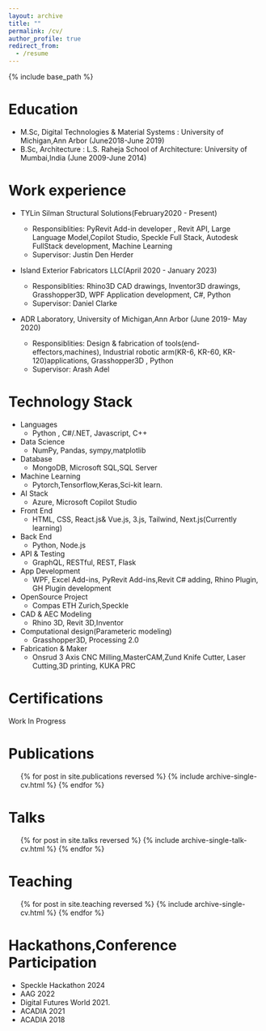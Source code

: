 ```yaml
---
layout: archive
title: ""
permalink: /cv/
author_profile: true
redirect_from:
  - /resume
---
```


{% include base_path %}

Education
======
* M.Sc, Digital Technologies & Material Systems : University of Michigan,Ann Arbor (June2018-June 2019)
* B.Sc, Architecture : L.S. Raheja School of Architecture: University of Mumbai,India (June 2009-June 2014)

Work experience
====== 
* TYLin Silman Structural Solutions(February2020 - Present)
  * Responsiblities: PyRevit Add-in developer , Revit API, Large Language Model,Copilot Studio, Speckle Full Stack, Autodesk FullStack development, Machine Learning 
  * Supervisor: Justin Den Herder 

* Island Exterior Fabricators LLC(April 2020 - January 2023)
  * Responsiblities:  Rhino3D CAD drawings, Inventor3D drawings, Grasshopper3D, WPF Application development, C#, Python
  * Supervisor: Daniel Clarke

* ADR Laboratory, University of Michigan,Ann Arbor (June 2019- May 2020)
  * Responsiblities:  Design & fabrication of tools(end-effectors,machines), Industrial robotic arm(KR-6, KR-60, KR-120)applications, Grasshopper3D , Python
  * Supervisor: Arash Adel

Technology Stack 
======
* Languages 
  * Python , C#/.NET, Javascript, C++
* Data Science
  * NumPy, Pandas, sympy,matplotlib
* Database
  * MongoDB, Microsoft SQL,SQL Server
* Machine Learning
  * Pytorch,Tensorflow,Keras,Sci-kit learn.
* AI Stack
  * Azure, Microsoft Copilot Studio
* Front End
  * HTML, CSS, React.js& Vue.js, 3.js, Tailwind, Next.js(Currently learning)
* Back End
  *  Python, Node.js
* API & Testing
  *  GraphQL, RESTful, REST, Flask
* App Development
  *  WPF, Excel Add-ins, PyRevit Add-ins,Revit C# adding, Rhino Plugin, GH Plugin development
* OpenSource Project
  *  Compas ETH Zurich,Speckle
* CAD & AEC Modeling
  *  Rhino 3D, Revit 3D,Inventor
* Computational design(Parameteric modeling)
  *  Grasshopper3D, Processing 2.0
* Fabrication & Maker
  *  Onsrud 3 Axis CNC Milling,MasterCAM,Zund Knife Cutter, Laser Cutting,3D printing, KUKA PRC

Certifications
=======

Work In Progress 

Publications
======
  <ul>{% for post in site.publications reversed %}
    {% include archive-single-cv.html %}
  {% endfor %}</ul>
  
Talks
======
  <ul>{% for post in site.talks reversed %}
    {% include archive-single-talk-cv.html  %}
  {% endfor %}</ul>
  
Teaching
======
  <ul>{% for post in site.teaching reversed %}
    {% include archive-single-cv.html %}
  {% endfor %}</ul>
  
Hackathons,Conference Participation
======
* Speckle Hackathon 2024
* AAG 2022
* Digital Futures World 2021.
* ACADIA 2021
* ACADIA 2018
